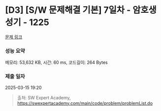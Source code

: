 # [D3] [S/W 문제해결 기본] 7일차 - 암호생성기 - 1225 

[문제 링크](https://swexpertacademy.com/main/code/problem/problemDetail.do?contestProbId=AV14uWl6AF0CFAYD) 

### 성능 요약

메모리: 53,632 KB, 시간: 60 ms, 코드길이: 264 Bytes

### 제출 일자

2025-03-15 19:20



> 출처: SW Expert Academy, https://swexpertacademy.com/main/code/problem/problemList.do